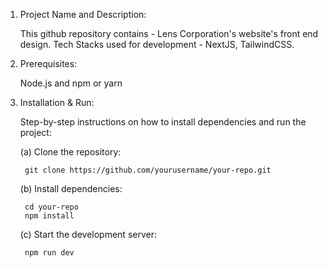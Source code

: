1. Project Name and Description:

    This github repository contains - Lens Corporation's website's front end design.
    Tech Stacks used for development - NextJS, TailwindCSS.
   
2. Prerequisites:

    Node.js and npm or yarn

3. Installation & Run:

    Step-by-step instructions on how to install dependencies and run the project:
   
    (a) Clone the repository:
   
        git clone https://github.com/yourusername/your-repo.git
   
    (b) Install dependencies:
   
        cd your-repo
        npm install
   
    (c) Start the development server:
   
        npm run dev
